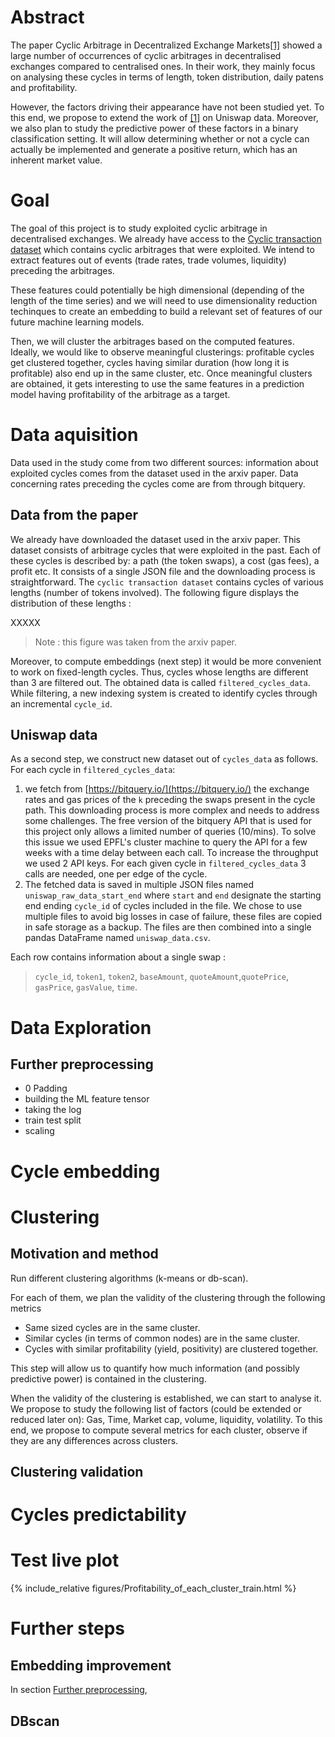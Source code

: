 # Abstract

The paper Cyclic Arbitrage in Decentralized Exchange Markets[[1]](https://arxiv.org/abs/2105.02784) showed a large number of occurrences of cyclic arbitrages in decentralised exchanges compared to centralised ones. In their work, they mainly focus on analysing these cycles in terms of length, token distribution, daily patens and profitability.

However, the factors driving their appearance have not been studied yet.  To this end, we propose to extend the work of [[1]](https://arxiv.org/abs/2105.02784) on Uniswap data. Moreover, we also plan to study the predictive power of these factors in a binary classification setting. It will allow determining whether or not a cycle can actually be implemented and generate a positive return, which has an inherent market value.

# Goal

The goal of this project is to study exploited cyclic arbitrage in decentralised exchanges. We already have access to the [Cyclic transaction dataset](https://disco.ethz.ch/misc/uniswap/cycles_in_Uniswap.json) which contains cyclic arbitrages that were exploited. We intend to extract features out of events (trade rates, trade volumes, liquidity) preceding the arbitrages. 

These features could potentially be high dimensional (depending of the length of the time series) and we will need to use dimensionality reduction techinques to create an embedding to build a relevant set of features of our future machine learning models.

Then, we will cluster the arbitrages based on the computed features. Ideally, we would like to observe meaningful clusterings: profitable cycles get clustered together, cycles having similar duration (how long it is profitable) also end up in the same cluster, etc. Once meaningful clusters are obtained, it gets interesting to use the same features in a prediction model having profitability of the arbitrage as a target.

# Data aquisition

Data used in the study come from two different sources: information about exploited cycles comes from the dataset used in the arxiv paper. Data concerning rates preceding the cycles come are from through bitquery.

## Data from the paper

We already have downloaded the dataset used in the arxiv paper. This dataset consists of arbitrage cycles that were exploited in the past. Each of these cycles is described by: a path (the token swaps),  a cost (gas fees), a profit etc.  It consists of a single JSON file and the downloading process is straightforward. The `cyclic transaction dataset` contains cycles of various lengths (number of tokens involved). The following figure displays the distribution of these lengths : 

XXXXX

> Note : this figure was taken from the arxiv paper.

Moreover, to compute embeddings (next step) it would be more convenient to work on fixed-length cycles. Thus, cycles whose lengths are different than 3 are filtered out. The obtained data is called ```filtered_cycles_data```.
While filtering, a new indexing system is created to identify cycles through an incremental  ```cycle_id```.

## Uniswap data

As a second step, we construct new dataset out of `cycles_data` as follows. For each cycle in ```filtered_cycles_data```: 

1. we fetch from [https://bitquery.io/](https://bitquery.io/) the exchange rates and gas prices of the   ```k``` preceding the swaps present in the cycle path. This downloading process is more complex and needs to address some challenges. The free version of the bitquery API that is used for this project only allows a limited number of queries (10/mins). To solve this issue we used EPFL's cluster machine to query the API for a few weeks with a time delay between each call. To increase the throughput we used 2 API keys. For each given cycle in ```filtered_cycles_data``` 3 calls are needed, one per edge of the cycle. 
2. The fetched data is saved in multiple JSON files named ```uniswap_raw_data_start_end``` where ```start``` and ```end``` designate the starting end ending ```cycle_id``` of cycles included in the file. We chose to use multiple files to avoid big losses in case of failure, these files are copied in safe storage as a backup. The files are then combined into a single pandas DataFrame named  ```uniswap_data.csv```. 

Each row contains information about a single swap :

>  ```cycle_id```, ```token1```, ```token2```, ```baseAmount```, ```quoteAmount```,```quotePrice```, ```gasPrice```, ```gasValue```, ```time```.


# Data Exploration 

## Further preprocessing
* 0 Padding
* building the ML feature tensor
* taking the log
* train test split
* scaling


# Cycle embedding 
# Clustering

## Motivation and method

Run different clustering algorithms (k-means or db-scan).

For each of them, we plan the validity of the clustering through the following metrics

- Same sized cycles are in the same cluster.
- Similar cycles (in terms of common nodes) are in the same cluster.
- Cycles with similar profitability (yield, positivity) are clustered together.

This step will allow us to quantify how much information (and possibly predictive power) is contained in the clustering.

When the validity of the clustering is established, we can start to analyse it. We propose to study the following list of factors (could be extended or reduced later on): Gas, Time, Market cap, volume, liquidity, volatility. To this end, we propose to compute several metrics for each cluster, observe if they are any differences across clusters.



## Clustering validation

# Cycles predictability

# Test live plot


{% include_relative figures/Profitability_of_each_cluster_train.html %}

# Further steps

## Embedding improvement

In section [Further preprocessing](#further-preprocessing),

## DBscan 
